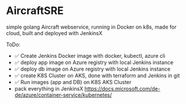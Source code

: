 # AircraftSRE
simple golang Aircraft webservice, running in Docker on k8s, made for cloud, built and deployed with JenkinsX

ToDo:
- :white_check_mark: Create Jenkins Docker image with docker, kubectl, azure cli
- :white_check_mark: deploy app image on Azure registry with local Jenkins instance
- :white_check_mark: deploy db image on Azure registry with local Jenkins instance
- :white_check_mark: create K8S Cluster on AKS, done with terraform and Jenkins in git
- :white_check_mark: Run images (app and DB) on K8S AKS Cluster  
- pack everything in JenkinsX 
https://docs.microsoft.com/de-de/azure/container-service/kubernetes/

